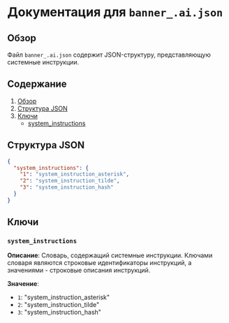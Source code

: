 # Документация для `banner_.ai.json`

## Обзор

Файл `banner_.ai.json` содержит JSON-структуру, представляющую системные инструкции.

## Содержание

1. [Обзор](#обзор)
2. [Структура JSON](#структура-json)
3. [Ключи](#ключи)
    - [system_instructions](#system_instructions)

## Структура JSON

```json
{
  "system_instructions": {
    "1": "system_instruction_asterisk",
    "2": "system_instruction_tilde",
    "3": "system_instruction_hash"
  }
}
```

## Ключи

### `system_instructions`

**Описание**: Словарь, содержащий системные инструкции. Ключами словаря являются строковые идентификаторы инструкций, а значениями - строковые описания инструкций.

**Значение**:
- `1`: "system_instruction_asterisk"
- `2`: "system_instruction_tilde"
- `3`: "system_instruction_hash"